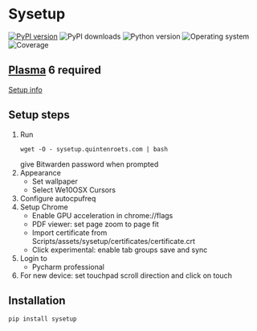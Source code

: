 # Sysetup
[![PyPI version](https://badge.fury.io/py/sysetup.svg)](https://badge.fury.io/py/sysetup)
![PyPI downloads](https://img.shields.io/pypi/dm/sysetup)
![Python version](https://img.shields.io/badge/python-3.10+-brightgreen)
![Operating system](https://img.shields.io/badge/os-linux%20%7c%20macOS%20%7c%20windows-brightgreen)
![Coverage](https://img.shields.io/badge/coverage-66%25-brightgreen)
## [Plasma](https://kde.org/plasma-desktop/) 6 required

[Setup info](docs/setup-plasma.md)

## Setup steps
1) Run
   ```shell
   wget -O - sysetup.quintenroets.com | bash
   ```
   give Bitwarden password when prompted
2) Appearance
    * Set wallpaper
    * Select We10OSX Cursors
3) Configure autocpufreq
4) Setup Chrome
    * Enable GPU acceleration in chrome://flags
    * PDF viewer: set page zoom to page fit
    * Import certificate from Scripts/assets/sysetup/certificates/certificate.crt
    * Click experimental: enable tab groups save and sync
5) Login to
    * Pycharm professional
6) For new device: set touchpad scroll direction and click on touch

## Installation
```shell
pip install sysetup
```
